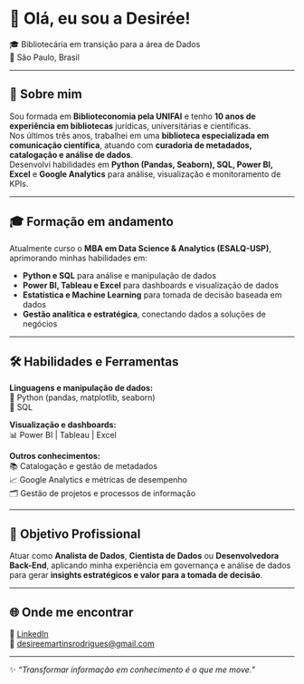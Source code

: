 # 👋 Olá, eu sou a Desirée!

🎓 Bibliotecária em transição para a área de Dados  
📍 São Paulo, Brasil  

---

## 🧠 Sobre mim  

Sou formada em **Biblioteconomia pela UNIFAI** e tenho **10 anos de experiência em bibliotecas** jurídicas, universitárias e científicas.  
Nos últimos três anos, trabalhei em uma **biblioteca especializada em comunicação científica**, atuando com **curadoria de metadados, catalogação e análise de dados**.  
Desenvolvi habilidades em **Python (Pandas, Seaborn), SQL, Power BI, Excel** e **Google Analytics** para análise, visualização e monitoramento de KPIs.

---

## 🎓 Formação em andamento  

Atualmente curso o **MBA em Data Science & Analytics (ESALQ-USP)**, aprimorando minhas habilidades em:  
- **Python e SQL** para análise e manipulação de dados  
- **Power BI, Tableau e Excel** para dashboards e visualização de dados  
- **Estatística e Machine Learning** para tomada de decisão baseada em dados  
- **Gestão analítica e estratégica**, conectando dados a soluções de negócios  

---

## 🛠️ Habilidades e Ferramentas  

**Linguagens e manipulação de dados:**  
🐍 Python (pandas, matplotlib, seaborn)  
🧩 SQL  

**Visualização e dashboards:**  
📊 Power BI | Tableau | Excel  

**Outros conhecimentos:**  
📚 Catalogação e gestão de metadados  
📈 Google Analytics e métricas de desempenho  
🗂️ Gestão de projetos e processos de informação  

---

## 🎯 Objetivo Profissional  

Atuar como **Analista de Dados**, **Cientista de Dados** ou **Desenvolvedora Back-End**, aplicando minha experiência em governança e análise de dados para gerar **insights estratégicos e valor para a tomada de decisão**.

---

## 🌐 Onde me encontrar  

💼 [LinkedIn](https://www.linkedin.com/in/desireemr)  
📧 desireemartinsrodrigues@gmail.com  

---

✨ *“Transformar informação em conhecimento é o que me move.”*
